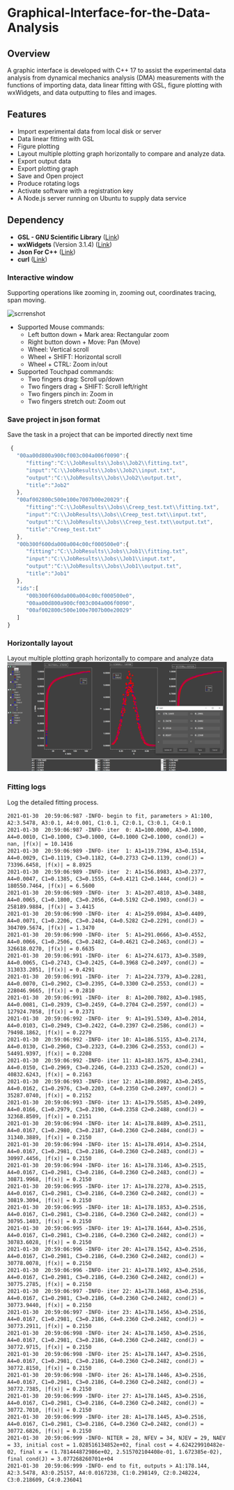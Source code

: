 # Graphical-Interface-for-the-Data-Analysis

## Overview

A graphic interface is developed with C++ 17 to assist the experimental data analysis from dynamical mechanics analysis (DMA) measurements with the functions of importing data, data linear fitting with GSL, figure plotting with wxWidgets, and data outputting to files and images.

## Features
- Import experimental data from local disk or server
- Data linear fitting with GSL
- Figure plotting
- Layout multiple plotting graph horizontally to compare and analyze data.
- Export output data
- Export plotting graph
- Save and Open project
- Produce rotating logs
- Activate software with a registration key
- A Node.js server running on Ubuntu to supply data service 

## Dependency    
- **GSL - GNU Scientific Library** ([Link](https://www.gnu.org/software/gsl/))
- **wxWidgets** (Version 3.1.4) ([Link](https://www.wxwidgets.org/))
- **Json For C++** ([Link](https://github.com/nlohmann/json/))
- **curl** ([Link](https://curl.se/libcurl/))

### Interactive window 
Supporting operations like zooming in, zooming out, coordinates tracing, span moving.

![scrrenshot](plot.gif)  

- Supported Mouse commands:
  - Left button down + Mark area: Rectangular zoom
  - Right button down + Move: Pan (Move)
  - Wheel: Vertical scroll
  - Wheel + SHIFT: Horizontal scroll
  - Wheel + CTRL: Zoom in/out
- Supported Touchpad commands:
  - Two fingers drag: Scroll up/down
  - Two fingers drag + SHIFT: Scroll left/right
  - Two fingers pinch in: Zoom in
  - Two fingers stretch out: Zoom out

### Save project in json format
Save the task in a project that can be imported directly next time
```js
 {
   "00aa00d800a900cf003c004a006f0090":{
      "fitting":"C:\\JobResults\\Jobs\\Job2\\fitting.txt",
      "input":"C:\\JobResults\\Jobs\\Job2\\input.txt",
      "output":"C:\\JobResults\\Jobs\\Job2\\output.txt",
      "title":"Job2"
   },
   "00af002800c500e100e7007b00e20029":{
      "fitting":"C:\\JobResults\\Jobs\\Creep_test.txt\\fitting.txt",
      "input":"C:\\JobResults\\Jobs\\Creep_test.txt\\input.txt",
      "output":"C:\\JobResults\\Jobs\\Creep_test.txt\\output.txt",
      "title":"Creep_test.txt"
   },
   "00b300f600da000a004c00cf000500e0":{
      "fitting":"C:\\JobResults\\Jobs\\Job1\\fitting.txt",
      "input":"C:\\JobResults\\Jobs\\Job1\\input.txt",
      "output":"C:\\JobResults\\Jobs\\Job1\\output.txt",
      "title":"Job1"
   },
   "ids":[
      "00b300f600da000a004c00cf000500e0",
      "00aa00d800a900cf003c004a006f0090",
      "00af002800c500e100e7007b00e20029"
   ]
}
``` 
### Horizontally layout
Layout multiple plotting graph horizontally to compare and analyze data
![horizontal 3](Layout3.png)

### Fitting logs
Log the detailed fitting process.
```
2021-01-30  20:59:06:987 -INFO- begin to fit, parameters > A1:100, A2:3.5478, A3:0.1, A4:0.001, C1:0.1, C2:0.1, C3:0.1, C4:0.1
2021-01-30  20:59:06:987 -INFO- iter  0: A1=100.0000, A3=0.1000, A4=0.0010, C1=0.1000, C3=0.1000, C4=0.1000 C2=0.1000, cond(J) =      nan, |f(x)| = 10.1416 
2021-01-30  20:59:06:989 -INFO- iter  1: A1=119.7394, A3=0.1514, A4=0.0029, C1=0.1119, C3=0.1182, C4=0.2733 C2=0.1139, cond(J) = 73396.6458, |f(x)| = 8.8925 
2021-01-30  20:59:06:989 -INFO- iter  2: A1=156.8983, A3=0.2377, A4=0.0047, C1=0.1385, C3=0.1555, C4=0.4121 C2=0.1444, cond(J) = 180550.7464, |f(x)| = 6.5600 
2021-01-30  20:59:06:989 -INFO- iter  3: A1=207.4810, A3=0.3488, A4=0.0065, C1=0.1800, C3=0.2056, C4=0.5192 C2=0.1903, cond(J) = 258189.9884, |f(x)| = 3.4415 
2021-01-30  20:59:06:990 -INFO- iter  4: A1=259.0984, A3=0.4409, A4=0.0071, C1=0.2206, C3=0.2404, C4=0.5282 C2=0.2291, cond(J) = 304709.5674, |f(x)| = 1.3470 
2021-01-30  20:59:06:990 -INFO- iter  5: A1=291.0666, A3=0.4552, A4=0.0066, C1=0.2506, C3=0.2482, C4=0.4621 C2=0.2463, cond(J) = 326618.0270, |f(x)| = 0.6635 
2021-01-30  20:59:06:991 -INFO- iter  6: A1=274.6173, A3=0.3589, A4=0.0065, C1=0.2743, C3=0.2425, C4=0.3968 C2=0.2497, cond(J) = 313033.2051, |f(x)| = 0.4291 
2021-01-30  20:59:06:991 -INFO- iter  7: A1=224.7379, A3=0.2281, A4=0.0070, C1=0.2902, C3=0.2395, C4=0.3300 C2=0.2553, cond(J) = 228046.9665, |f(x)| = 0.2810 
2021-01-30  20:59:06:991 -INFO- iter  8: A1=200.7802, A3=0.1985, A4=0.0081, C1=0.2939, C3=0.2459, C4=0.2704 C2=0.2597, cond(J) = 127924.7058, |f(x)| = 0.2371 
2021-01-30  20:59:06:992 -INFO- iter  9: A1=191.5349, A3=0.2014, A4=0.0103, C1=0.2949, C3=0.2422, C4=0.2397 C2=0.2586, cond(J) = 79498.1862, |f(x)| = 0.2279 
2021-01-30  20:59:06:992 -INFO- iter 10: A1=186.5155, A3=0.2174, A4=0.0130, C1=0.2960, C3=0.2323, C4=0.2306 C2=0.2553, cond(J) = 54491.9397, |f(x)| = 0.2208 
2021-01-30  20:59:06:992 -INFO- iter 11: A1=183.1675, A3=0.2341, A4=0.0150, C1=0.2969, C3=0.2246, C4=0.2333 C2=0.2520, cond(J) = 40832.6243, |f(x)| = 0.2163 
2021-01-30  20:59:06:993 -INFO- iter 12: A1=180.8982, A3=0.2455, A4=0.0162, C1=0.2976, C3=0.2203, C4=0.2350 C2=0.2497, cond(J) = 35287.0740, |f(x)| = 0.2152 
2021-01-30  20:59:06:993 -INFO- iter 13: A1=179.5585, A3=0.2499, A4=0.0166, C1=0.2979, C3=0.2190, C4=0.2358 C2=0.2488, cond(J) = 32368.8509, |f(x)| = 0.2151 
2021-01-30  20:59:06:994 -INFO- iter 14: A1=178.8489, A3=0.2511, A4=0.0167, C1=0.2980, C3=0.2187, C4=0.2360 C2=0.2484, cond(J) = 31340.3889, |f(x)| = 0.2150 
2021-01-30  20:59:06:994 -INFO- iter 15: A1=178.4914, A3=0.2514, A4=0.0167, C1=0.2981, C3=0.2186, C4=0.2360 C2=0.2483, cond(J) = 30997.4456, |f(x)| = 0.2150 
2021-01-30  20:59:06:994 -INFO- iter 16: A1=178.3146, A3=0.2515, A4=0.0167, C1=0.2981, C3=0.2186, C4=0.2360 C2=0.2483, cond(J) = 30871.9968, |f(x)| = 0.2150 
2021-01-30  20:59:06:995 -INFO- iter 17: A1=178.2278, A3=0.2515, A4=0.0167, C1=0.2981, C3=0.2186, C4=0.2360 C2=0.2482, cond(J) = 30819.3094, |f(x)| = 0.2150 
2021-01-30  20:59:06:995 -INFO- iter 18: A1=178.1853, A3=0.2516, A4=0.0167, C1=0.2981, C3=0.2186, C4=0.2360 C2=0.2482, cond(J) = 30795.1403, |f(x)| = 0.2150 
2021-01-30  20:59:06:995 -INFO- iter 19: A1=178.1644, A3=0.2516, A4=0.0167, C1=0.2981, C3=0.2186, C4=0.2360 C2=0.2482, cond(J) = 30783.6028, |f(x)| = 0.2150 
2021-01-30  20:59:06:996 -INFO- iter 20: A1=178.1542, A3=0.2516, A4=0.0167, C1=0.2981, C3=0.2186, C4=0.2360 C2=0.2482, cond(J) = 30778.0078, |f(x)| = 0.2150 
2021-01-30  20:59:06:996 -INFO- iter 21: A1=178.1492, A3=0.2516, A4=0.0167, C1=0.2981, C3=0.2186, C4=0.2360 C2=0.2482, cond(J) = 30775.2785, |f(x)| = 0.2150 
2021-01-30  20:59:06:997 -INFO- iter 22: A1=178.1468, A3=0.2516, A4=0.0167, C1=0.2981, C3=0.2186, C4=0.2360 C2=0.2482, cond(J) = 30773.9440, |f(x)| = 0.2150 
2021-01-30  20:59:06:997 -INFO- iter 23: A1=178.1456, A3=0.2516, A4=0.0167, C1=0.2981, C3=0.2186, C4=0.2360 C2=0.2482, cond(J) = 30773.2911, |f(x)| = 0.2150 
2021-01-30  20:59:06:998 -INFO- iter 24: A1=178.1450, A3=0.2516, A4=0.0167, C1=0.2981, C3=0.2186, C4=0.2360 C2=0.2482, cond(J) = 30772.9715, |f(x)| = 0.2150 
2021-01-30  20:59:06:998 -INFO- iter 25: A1=178.1447, A3=0.2516, A4=0.0167, C1=0.2981, C3=0.2186, C4=0.2360 C2=0.2482, cond(J) = 30772.8150, |f(x)| = 0.2150 
2021-01-30  20:59:06:998 -INFO- iter 26: A1=178.1446, A3=0.2516, A4=0.0167, C1=0.2981, C3=0.2186, C4=0.2360 C2=0.2482, cond(J) = 30772.7385, |f(x)| = 0.2150 
2021-01-30  20:59:06:999 -INFO- iter 27: A1=178.1445, A3=0.2516, A4=0.0167, C1=0.2981, C3=0.2186, C4=0.2360 C2=0.2482, cond(J) = 30772.7010, |f(x)| = 0.2150 
2021-01-30  20:59:06:999 -INFO- iter 28: A1=178.1445, A3=0.2516, A4=0.0167, C1=0.2981, C3=0.2186, C4=0.2360 C2=0.2482, cond(J) = 30772.6826, |f(x)| = 0.2150 
2021-01-30  20:59:06:999 -INFO- NITER = 28, NFEV = 34, NJEV = 29, NAEV = 33, initial cost = 1.028516134852e+02, final cost = 4.624229910482e-02, final x = (1.781444872986e+02, 2.515702104408e-01, 1.672385e-02), final cond(J) = 3.077268260701e+04 
2021-01-30  20:59:06:999 -INFO- end to fit, outputs > A1:178.144, A2:3.5478, A3:0.25157, A4:0.0167238, C1:0.298149, C2:0.248224, C3:0.218609, C4:0.236041
```
